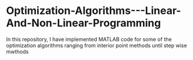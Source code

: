 # Optimization-Algorithms---Linear-And-Non-Linear-Programming
In this repository, I have implemented MATLAB code for some of the optimization algorithms ranging from interior point methods until step wise mwthods
